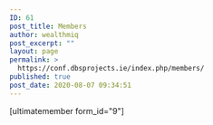 ```yaml
---
ID: 61
post_title: Members
author: wealthmiq
post_excerpt: ""
layout: page
permalink: >
  https://conf.dbsprojects.ie/index.php/members/
published: true
post_date: 2020-08-07 09:34:51
---
```

[ultimatemember form_id="9"]